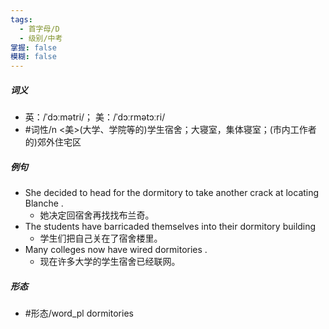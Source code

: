 ```yaml
---
tags:
  - 首字母/D
  - 级别/中考
掌握: false
模糊: false
---
```

##### 词义
- 英：/ˈdɔːmətri/； 美：/ˈdɔːrmətɔːri/
- #词性/n  <美>(大学、学院等的)学生宿舍；大寝室，集体寝室；(市内工作者的)郊外住宅区
##### 例句
- She decided to head for the dormitory to take another crack at locating Blanche .
	- 她决定回宿舍再找找布兰奇。
- The students have barricaded themselves into their dormitory building
	- 学生们把自己关在了宿舍楼里。
- Many colleges now have wired dormitories .
	- 现在许多大学的学生宿舍已经联网。
##### 形态
- #形态/word_pl dormitories
